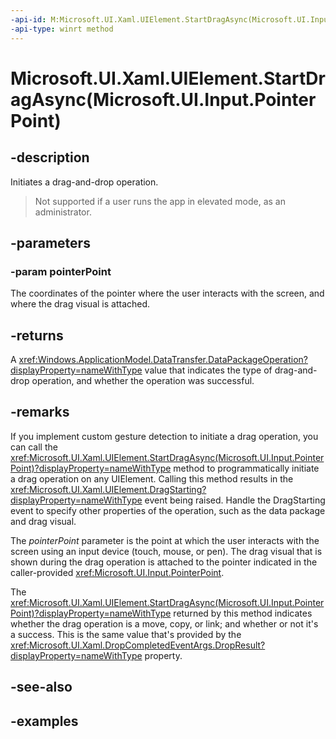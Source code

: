 ```yaml
---
-api-id: M:Microsoft.UI.Xaml.UIElement.StartDragAsync(Microsoft.UI.Input.PointerPoint)
-api-type: winrt method
---
```


# Microsoft.UI.Xaml.UIElement.StartDragAsync(Microsoft.UI.Input.PointerPoint)

<!--
public Windows.Foundation.IAsyncOperation<Windows.ApplicationModel.DataTransfer.DataPackageOperation> StartDragAsync (Microsoft.UI.Input.PointerPoint pointerPoint);
-->

## -description

Initiates a drag-and-drop operation.

> <!Important>
> Not supported if a user runs the app in elevated mode, as an administrator.

## -parameters

### -param pointerPoint

The coordinates of the pointer where the user interacts with the screen, and where the drag visual is attached.

## -returns

A <xref:Windows.ApplicationModel.DataTransfer.DataPackageOperation?displayProperty=nameWithType> value that indicates the type of drag-and-drop operation, and whether the operation was successful.

## -remarks

If you implement custom gesture detection to initiate a drag operation, you can call the <xref:Microsoft.UI.Xaml.UIElement.StartDragAsync(Microsoft.UI.Input.PointerPoint)?displayProperty=nameWithType> method to programmatically initiate a drag operation on any UIElement. Calling this method results in the <xref:Microsoft.UI.Xaml.UIElement.DragStarting?displayProperty=nameWithType> event being raised. Handle the DragStarting event to specify other properties of the operation, such as the data package and drag visual.

The *pointerPoint* parameter is the point at which the user interacts with the screen using an input device (touch, mouse, or pen). The drag visual that is shown during the drag operation is attached to the pointer indicated in the caller-provided <xref:Microsoft.UI.Input.PointerPoint>.

The <xref:Microsoft.UI.Xaml.UIElement.StartDragAsync(Microsoft.UI.Input.PointerPoint)?displayProperty=nameWithType> returned by this method indicates whether the drag operation is a move, copy, or link; and whether or not it's a success. This is the same value that's provided by the <xref:Microsoft.UI.Xaml.DropCompletedEventArgs.DropResult?displayProperty=nameWithType> property.

## -see-also

## -examples
